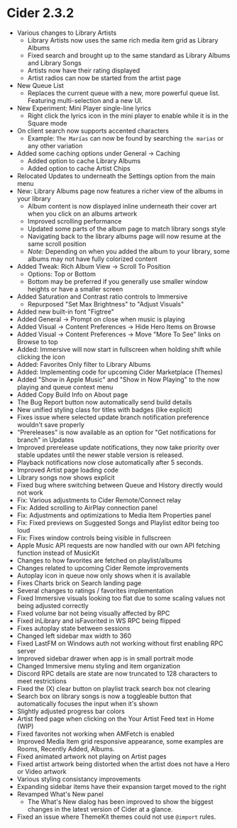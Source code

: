 # Cider 2.3.2

- Various changes to Library Artists
  - Library Artists now uses the same rich media item grid as Library Albums
  - Fixed search and brought up to the same standard as Library Albums and Library Songs
  - Artists now have their rating displayed
  - Artist radios can now be started from the artist page
- New Queue List
  - Replaces the current queue with a new, more powerful queue list. Featuring multi-selection and a new UI.
- New Experiment: Mini Player single-line lyrics
  - Right click the lyrics icon in the mini player to enable while it is in the Square mode
- On client search now supports accented characters
  - Example: `The Marías` can now be found by searching `the marias` or any other variation
- Added some caching options under General -> Caching
  - Added option to cache Library Albums
  - Added option to cache Artist Chips
- Relocated Updates to underneath the Settings option from the main menu
- New: Library Albums page now features a richer view of the albums in your library
  - Album content is now displayed inline underneath their cover art when you click on an albums artwork
  - Improved scrolling performance
  - Updated some parts of the album page to match library songs style
  - Navigating back to the library albums page will now resume at the same scroll position
  - _Note:_ Depending on when you added the album to your library, some albums may not have fully colorized content
- Added Tweak: Rich Album View -> Scroll To Position
  - Options: Top or Bottom
  - Bottom may be preferred if you generally use smaller window heights or have a smaller screen
- Added Saturation and Contrast ratio controls to Immersive
  - Repurposed "Set Max Brightness" to "Adjust Visuals"
- Added new built-in font "Figtree"
- Added General -> Prompt on close when music is playing
- Added Visual -> Content Preferences -> Hide Hero Items on Browse
- Added Visual -> Content Preferences -> Move "More To See" links on Browse to top
- Added: Immersive will now start in fullscreen when holding shift while clicking the icon
- Added: Favorites Only filter to Library Albums
- Added: Implementing code for upcoming Cider Marketplace (Themes)
- Added "Show in Apple Music" and "Show in Now Playing" to the now playing and queue context menu
- Added Copy Build Info on About page
- The Bug Report button now automatically send build details
- New unified styling class for titles with badges (like explicit)
- Fixes issue where selected update branch notification preference wouldn't save properly
- "Prereleases" is now available as an option for "Get notifications for branch" in Updates
- Improved prerelease update notifications, they now take priority over stable updates until the newer stable version is released.
- Playback notifications now close automatically after 5 seconds.
- Improved Artist page loading code
- Library songs now shows explicit
- Fixed bug where switching between Queue and History directly would not work
- Fix: Various adjustments to Cider Remote/Connect relay
- Fix: Added scrolling to AirPlay connection panel
- Fix: Adjustments and optimizations to Media Item Properties panel
- Fix: Fixed previews on Suggested Songs and Playlist editor being too loud
- Fix: Fixes window controls being visible in fullscreen
- Apple Music API requests are now handled with our own API fetching function instead of MusicKit
- Changes to how favorites are fetched on playlist/albums
- Changes related to upcoming Cider Remote improvements
- Autoplay icon in queue now only shows when it is available
- Fixes Charts brick on Search landing page
- Several changes to ratings / favorites implementation
- Fixed Immersive visuals looking too flat due to some scaling values not being adjusted correctly
- Fixed volume bar not being visually affected by RPC
- Fixed inLibrary and isFavorited in WS RPC being flipped
- Fixes autoplay state between sessions
- Changed left sidebar max width to 360
- Fixed LastFM on Windows auth not working without first enabling RPC server
- Improved sidebar drawer when app is in small portrait mode
- Changed Immersive menu styling and item organization
- Discord RPC details are state are now truncated to 128 characters to meet restrictions
- Fixed the (X) clear button on playlist track search box not clearing
- Search box on library songs is now a toggleable button that automatically focuses the input when it's shown
- Slightly adjusted progress bar colors
- Artist feed page when clicking on the Your Artist Feed text in Home (WIP)
- Fixed favorites not working when AMFetch is enabled
- Improved Media Item grid responsive appearance, some examples are Rooms, Recently Added, Albums.
- Fixed animated artwork not playing on Artist pages
- Fixed artist artwork being distorted when the artist does not have a Hero or Video artwork
- Various styling consistancy improvements
- Expanding sidebar items have their expansion target moved to the right
- Revamped What's New panel
  - The What's New dialog has been improved to show the biggest changes in the latest version of Cider at a glance.
- Fixed an issue where ThemeKit themes could not use `@import` rules.
